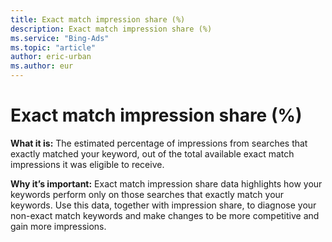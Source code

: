 ```yaml
---
title: Exact match impression share (%)
description: Exact match impression share (%)
ms.service: "Bing-Ads"
ms.topic: "article"
author: eric-urban
ms.author: eur
---
```


# Exact match impression share (%)

**What it is:**   The estimated percentage of impressions from searches that exactly matched your keyword, out of the total available exact match impressions it was eligible to receive.

**Why it’s important:**     Exact match impression share data highlights how your keywords perform only on those searches that exactly match your keywords. Use this data, together with impression share, to diagnose your non-exact match keywords and make changes to be more competitive and gain more impressions.


